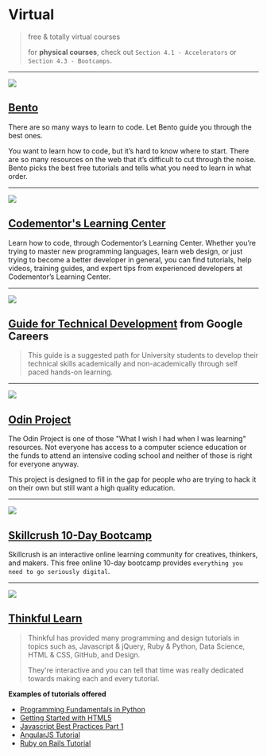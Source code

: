# Virtual

> free & totally virtual courses
>
> for **physical courses**, check out `Section 4.1 - Accelerators` or `Section 4.3 - Bootcamps`.

---

![](https://www.bento.io/static/img/twitter_card_2.png)

## [Bento](https://www.bento.io/)

There are so many ways to learn to code. Let Bento guide you through the best ones.

You want to learn how to code, but it’s hard to know where to start. There are so many resources on the web that it’s difficult to cut through the noise. Bento picks the best free tutorials and tells what you need to learn in what order.

---

![](http://cdn.geekwire.com/wp-content/uploads/codementor-logo-2.png)

## [Codementor's Learning Center](https://www.codementor.io/learn)

Learn how to code, through Codementor’s Learning Center. Whether you’re trying to master new programming languages, learn web design, or just trying to become a better developer in general, you can find tutorials, help videos, training guides, and expert tips from experienced developers at Codementor’s Learning Center.

---

![](http://www.google.com/about/careers/files/home.jpg)

## [Guide for Technical Development](https://www.google.com/about/careers/students/guide-to-technical-development.html) from Google Careers

> This guide is a suggested path for University students to develop their technical skills academically and non-academically through self paced hands-on learning.

---

![](http://airpair-blog.s3.amazonaws.com/wp-content/uploads/2014/04/The-Odin-Project-Open-Sourced-Free-Curriculum.png)

## [Odin Project](http://www.theodinproject.com/home)

The Odin Project is one of those "What I wish I had when I was learning" resources. Not everyone has access to a computer science education or the funds to attend an intensive coding school and neither of those is right for everyone anyway.

This project is designed to fill in the gap for people who are trying to hack it on their own but still want a high quality education.

---

![](http://skillcrush.com/wp-content/uploads/2013/10/info_callout.png)

## [Skillcrush 10-Day Bootcamp](https://skillcrush.com/skillcrush-10-day-bootcamp/)

Skillcrush is an interactive online learning community for creatives, thinkers, and makers. This free online 10-day bootcamp provides `everything you need to go seriously digital`.

---

![](https://huacm.files.wordpress.com/2015/03/thinkful.png)

## [Thinkful Learn](http://www.thinkful.com/learn)

> Thinkful has provided many programming and design tutorials in topics such as, Javascript & jQuery, Ruby & Python, Data Science, HTML & CSS, GitHub, and Design.
>
> They're interactive and you can tell that time was really dedicated towards making each and every tutorial.

**Examples of tutorials offered**

- [Programming Fundamentals in Python](http://www.thinkful.com/learn/intro-to-python-tutorial/)
- [Getting Started with HTML5](http://www.thinkful.com/learn/getting-started-with-html5)
- [Javascript Best Practices Part 1](http://www.thinkful.com/learn/javascript-best-practices-1/)
- [AngularJS Tutorial](http://www.thinkful.com/learn/angularjs-tutorial-build-a-gmail-clone/)
- [Ruby on Rails Tutorial](http://www.thinkful.com/learn/ruby-on-rails-tutorial/)
